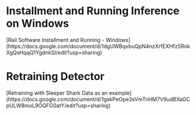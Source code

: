 <h1>Installment and Running Inference on Windows</h1>
[Rail Software Installment and Running - Windows] (https://docs.google.com/document/d/1dgUWBqvbuQpN4nzXrfEXHfz5RnkXgQsHqqQ1YgdnkSI/edit?usp=sharing)


<h1>Retraining Detector</h1>
[Retraining with Sleeper Shark Data as an example] (https://docs.google.com/document/d/1gskPeOpe3sVmTnHM7V9udBXaGCpULW8moL9OQFG0atY/edit?usp=sharing)
